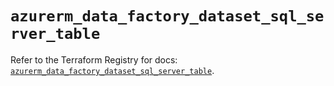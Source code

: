 # `azurerm_data_factory_dataset_sql_server_table`

Refer to the Terraform Registry for docs: [`azurerm_data_factory_dataset_sql_server_table`](https://registry.terraform.io/providers/hashicorp/azurerm/4.13.0/docs/resources/data_factory_dataset_sql_server_table).
